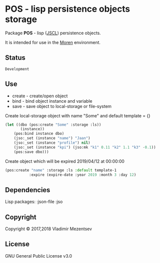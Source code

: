 # POS - lisp persistence objects storage  

Package **POS** - lisp ([JSCL][jscl]) persistence objects.

It is intended for use in the [Moren][moren] environment.

## Status

`Development`

## Use

- create - create/open object
- bind - bind object instance and variable
- save - save object to local-storage or file-system


Create local-storage object with name "Some" and default template = {}

```lisp
(let ((dbo (pos:create "Some" :storage :ls))
       (instance))
    (pos:bind instance dbo)
    (jso:_set (instance "name") "Jaan")
    (jso:_set (instance "profile") nil)
    (jso:_set (instance "kpi") (jso:mk "k1" 0.11 "k2" 1.1 "k3" -0.1))
    (pos:save dbo)))
```

Create object which will be expired 2019/04/12 at 00:00:00

```lisp
(pos:create "name" :storage :ls :default template-1
           :expire (expire-date :year 2019 :month 3 :day 12)
```


## Dependencies

Lisp packages: :json-file :jso



## Copyright
Copyright © 2017,2018 Vladimir Mezentsev

## License
GNU General Public License v3.0


[jscl]: <https://github.com/jscl-project/jscl>
[moren]: <https://github.com/vlad-km/moren-electron>
